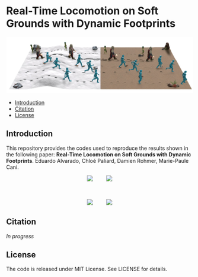 # Real-Time Locomotion on Soft Grounds with Dynamic Footprints

![teaser](Docs/Images/teaser.jpg)

- [Introduction](#Introduction)
- [Citation](#Citation)
- [License](#License)


<a name="Introduction"></a>
## Introduction

This repository provides the codes used to reproduce the results shown in the following paper: **Real-Time Locomotion on Soft Grounds with Dynamic Footprints**. Eduardo Alvarado, Chloé Paliard, Damien Rohmer, Marie-Paule Cani.

<p align="center">
  <img src="Docs/Gifs/knight-sand-walking.gif" width="40%">
&nbsp; &nbsp; &nbsp; &nbsp;
  <img src="Docs/Gifs/knight-sand-running.gif" width="40%">
</p>

&nbsp; &nbsp; &nbsp;

<p align="center">
  <img src="Docs/Gifs/fairy-snow-walking.gif" width="40%">
&nbsp; &nbsp; &nbsp; &nbsp;
  <img src="Docs/Gifs/fairy-snow-running.gif" width="40%">
</p>

<a name="Citation"></a>

## Citation

*In progress*

<a name="License"></a>

## License

The code is released under MIT License. See LICENSE for details.